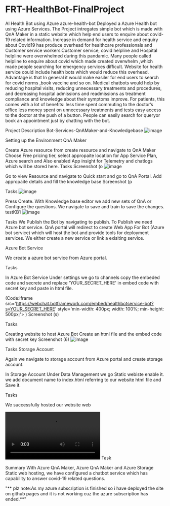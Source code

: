 # FRT-HealthBot-FinalProject
AI Health Bot using Azure
azure-health-bot
Deployed a Azure Health bot using Azure Services. The Project intregates simple bot which is made with QnA Maker in a static website which help end users to enquire about covid-19 related information. Increase in demand for health service and enquiry about Covid19 has produce overhead for healthcare professionals and Customer service workers.Customer service, covid helpline and Hospital helpline were overwhelmed during this pandamic. Many people called helpline to enquire about covid which made created overwhelm ,which made people searching for emergency services difficult. Website for health service could include health bots which would reduce this overhead. Advantage is that In general it would make easiler for end users to search for covid norms ,book vaccine and so on. Medical chatbots would help by reducing hospital visits, reducing unnecessary treatments and procedures, and decreasing hospital admissions and readmissions as treatment compliance and knowledge about their symptoms improve. For patients, this comes with a lot of benefits: less time spent commuting to the doctor’s office less money spent on unnecessary treatments and tests easy access to the doctor at the push of a button. People can easily search for queryor book an appointment just by chatting with the bot.

Project Description Bot-Services-QnAMaker-and-Knowledgebase
![image](https://user-images.githubusercontent.com/78140862/155737125-e8765b82-5390-4765-80cd-136426c9f579.png)


Setting up the Environment QnA Maker

Create Azure resource from create resource and navigate to QnA Maker Choose Free pricing tier, select appropaite location for App Service Plan, Azure search and Also enabled App insight for Telemetry and chatlogs which will be stored here. Tasks Screenshot (o
![image](![FRT1](https://user-images.githubusercontent.com/78140862/157388037-4e53f826-64b6-4a3a-934a-06460eaaf734.png))

Go to view Resource and navigate to Quick start and go to QnA Portal. Add appropaite details and fill the knowledge base Screenshot (p

Tasks
![image](https://user-images.githubusercontent.com/78140862/155737210-f2ef4cdd-e28b-4485-9334-ccadbf77ba7b.png)


Press Create. With Knowledge base editor we add new sets of QnA or Configure the questions. We navigate to save and train to save the changes. testKB1
![image](https://user-images.githubusercontent.com/78140862/155737369-94428b26-8844-426a-b871-43e2a174b29b.png)

Tasks We Publish the Bot by navigating to publish. To Publish we need Azure bot service. QnA portal will redirect to create Web App For Bot (Azure bot service) which will host the bot and provide tools for deployment services. We either create a new service or link a exisiting service.

Azure Bot Service

We create a azure bot service from Azure portal.


Tasks

In Azure Bot Service Under settings we go to channels copy the embeded code and secrete and replace 'YOUR_SECRET_HERE' in embed code with secret key and paste in html file.

(Code:iframe src='https://webchat.botframework.com/embed/healthbotservice-bot?s=YOUR_SECRET_HERE' style='min-width: 400px; width: 100%; min-height: 500px;'></iframe> ) Screenshot (s)

Tasks

Creating website to host Azure Bot Create an html file and the embed code with secret key Screenshot (6)
![image](https://user-images.githubusercontent.com/78140862/155737452-1a992cae-b21e-4483-b0a9-07801090dbd1.png)

Tasks Storage Account

Again we navigate to storage account from Azure portal and create storage account.

In Storage Account Under Data Management we go Static webiste enable it. we add document name to index.html referring to our website html file and Save it.

Tasks

We successfully hosted our website web

![vedio](https://user-images.githubusercontent.com/91495338/152352748-d9ae0c29-7e80-471c-b03a-5b1dacf79975.mp4)
Task

Summary With Azure QnA Maker, Azure QnA Maker and Azure Storage Static web hosting, we have configured a chatbot service which has capability to answer covid-19 related questions.

"** plz note:As my azure subscription is finished so i have deployed the site on github pages and it is not working cuz the azure subscription has ended.**"
